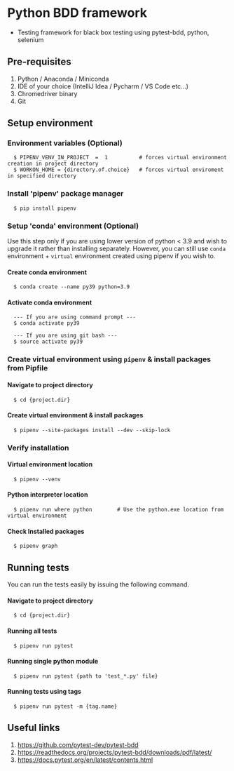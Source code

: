 # Python BDD framework

* Testing framework for black box testing using pytest-bdd, python, selenium

## Pre-requisites
   1. Python / Anaconda / Miniconda 
   2. IDE of your choice (IntelliJ Idea / Pycharm / VS Code etc...)
   3. Chromedriver binary
   4. Git

## Setup environment

### Environment variables (Optional)

      
      $ PIPENV_VENV_IN_PROJECT  =  1          # forces virtual environment creation in project directory
      $ WORKON_HOME = {directory.of.choice}   # forces virtual enviroment in specified directory 


### Install 'pipenv' package manager


      $ pip install pipenv


### Setup 'conda' environment (Optional)
   
Use this step only if you are using lower version of python < 3.9 and wish to upgrade it rather than
installing separately.
However, you can still use `conda` environment + `virtual` environment created using pipenv if you wish to.

        
#### Create conda environment
     

      $ conda create --name py39 python=3.9


#### Activate conda environment
      
      
      --- If you are using command prompt ---
      $ conda activate py39

      --- If you are using git bash ---
      $ source activate py39

        
### Create virtual environment using `pipenv` & install packages from Pipfile

#### Navigate to project directory
      

      $ cd {project.dir}


#### Create virtual environment & install packages
      

      $ pipenv --site-packages install --dev --skip-lock


### Verify installation


#### Virtual environment location
      

      $ pipenv --venv


#### Python interpreter location
      
      
      $ pipenv run where python        # Use the python.exe location from virtual environment


#### Check Installed packages
      

      $ pipenv graph


## Running tests

You can run the tests easily by issuing the following command.

#### Navigate to project directory


      $ cd {project.dir}


#### Running all tests

            
      $ pipenv run pytest


#### Running single python module
      

      $ pipenv run pytest {path to 'test_*.py' file}


#### Running tests using tags
      

      $ pipenv run pytest -m {tag.name}


## Useful links
1. https://github.com/pytest-dev/pytest-bdd
2. https://readthedocs.org/projects/pytest-bdd/downloads/pdf/latest/
3. https://docs.pytest.org/en/latest/contents.html
